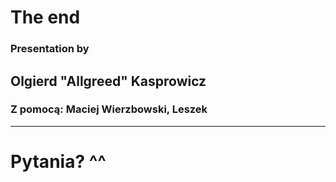 # The end

### Presentation by
## Olgierd "Allgreed" Kasprowicz

### Z pomocą: Maciej Wierzbowski, Leszek

---

# Pytania? ^^

<!-- Some kind of mention of HS -->